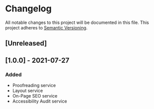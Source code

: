 # Changelog

All notable changes to this project will be documented in this file. This project adheres to [Semantic Versioning](https://semver.org/spec/v2.0.0.html).

## [Unreleased]

## [1.0.0] - 2021-07-27

### Added

- Proofreading service
- Layout service
- On-Page SEO service
- Accessibility Audit service
